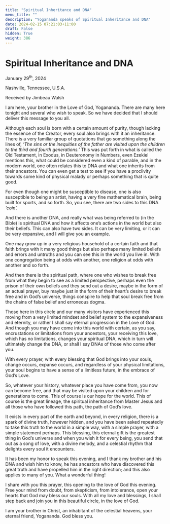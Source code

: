 ```yaml
---
title: "Spiritual Inheritance and DNA"
menu_title: ""
description: "Yogananda speaks of Spiritual Inheritance and DNA"
date: 2024-02-15 07:21:03+11:00
draft: False
hidden: True
weight: 386
---
```

# Spiritual Inheritance and DNA 

January 29<sup>th</sup>, 2024

Nashville, Tennessee, U.S.A.

Received by Jimbeau Walsh  

I am here, your brother in the Love of God, Yogananda. There are many here tonight and several who wish to speak. So we have decided that I should deliver this message to you all. 
   
Although each soul is born with a certain amount of purity, though lacking the essence of the Creator, every soul also brings with it an inheritance. There is a very familiar group of quotations that go something along the lines of, *‘The sins or the inequities of the father are visited upon the children to the third and fourth generations.’* This was put forth in what is called the Old Testament, in Exodus, in Deuteronomy in Numbers, even Ezekiel mentions this, what could be considered even a kind of parable, and in the modern world, one often relates this to DNA and what one inherits from their ancestors. You can even get a test to see if you have a proclivity towards some kind of physical malady or perhaps something that is quite good. 

For even though one might be susceptible to disease, one is also susceptible to being an artist, having a very fine mathematical brain, being built for sports, and so forth. So, you see, there are two sides to this DNA *‘coin’.* 

And there is another DNA, and really what was being referred to (in the Bible) is spiritual DNA and how it affects one’s actions in the world but also their beliefs. This can also have two sides. It can be very limiting, or it can be very expansive, and I will give you an example. 

One may grow up in a very religious household of a certain faith and that faith brings with it many good things but also perhaps many limited beliefs and errors and untruths and you can see this in the world you live in. With one congregation being at odds with another, one religion at odds with another and so forth. 

And then there is the spiritual path, where one who wishes to break free from what they begin to see as a limited perspective, perhaps even the prison of their own beliefs and they send out a desire, maybe in the form of an actual prayer, buy maybe just in the form of their heart’s desire to break free and in God’s universe, things conspire to help that soul break free from the chains of false belief and erroneous dogma. 

Those here in this circle and our many visitors have experienced this moving from a very limited mindset and belief system to the expansiveness and eternity, or rather I shall say eternal progression in the Love of God. And though you may have come into this world with certain, as you say, encrustations or limitations from your ancestors, your receiving this love, which has no limitations, changes your spiritual DNA, which in turn will ultimately change the DNA, or shall I say DNAs of those who come after you. 
     
With every prayer, with every blessing that God brings into your souls, change occurs, expanse occurs, and regardless of your physical limitations, your soul begins to have a sense of a limitless future, in the embrace of God’s Love. 

So, whatever your history, whatever place you have come from, you now can become free, and that may be visited upon your children and for generations to come. This of course is our hope for the world. This of course is the great lineage, the spiritual inheritance from Master Jesus and all those who have followed this path, the path of God’s love. 

It exists in every part of the earth and beyond, in every religion, there is a spark of divine truth, however hidden, and you have been asked repeatedly to take this truth to the world in a simple way, with a simple prayer, with a simple statement perhaps. This blessing, this eternal gift is the greatest thing in God’s universe and when you wish it for every being, you send that out as a song of love, with a divine melody, and a celestial rhythm that delights every soul it encounters. 
   
It has been my honor to speak this evening, and I thank my brother and his DNA and wish him to know, he has ancestors who have discovered this great truth and have propelled him in the right direction; and this also applies to many of you. What a wonderful thing! 
  
I share with you this prayer, this opening to the love of God this evening. Free your mind from doubt, from skepticism, from intolerance, open your hearts that God may bless our souls. With all my love and blessings, I shall step back and join you in this beautiful circle, in the love of God. 
  
I am your brother in Christ, an inhabitant of the celestial heavens, your eternal friend, Yogananda. God bless you.